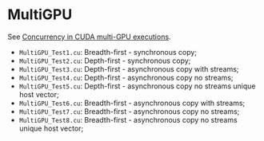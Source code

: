 # MultiGPU
See [Concurrency in CUDA multi-GPU executions](http://stackoverflow.com/questions/11673154/concurrency-in-cuda-multi-gpu-executions/35010019#35010019).
- ```MultiGPU_Test1.cu```: Breadth-first - synchronous copy;
- ```MultiGPU_Test2.cu```: Depth-first   - synchronous copy;
- ```MultiGPU_Test3.cu```: Depth-first   - asynchronous copy with streams;
- ```MultiGPU_Test4.cu```: Depth-first   - asynchronous copy no   streams;
- ```MultiGPU_Test5.cu```: Depth-first   - asynchronous copy no   streams unique host vector;
- ```MultiGPU_Test6.cu```: Breadth-first - asynchronous copy with streams;
- ```MultiGPU_Test7.cu```: Breadth-first - asynchronous copy no   streams;
- ```MultiGPU_Test8.cu```: Breadth-first - asynchronous copy no   streams unique host vector;
